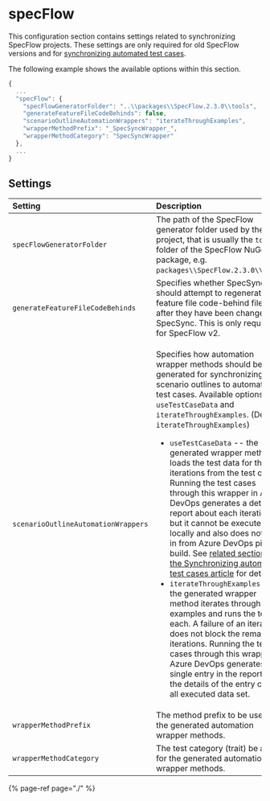 # specFlow

This configuration section contains settings related to synchronizing SpecFlow projects. These settings are only required for old SpecFlow versions and for [synchronizing automated test cases](../../important-concepts/synchronizing-automated-test-cases.md).

The following example shows the available options within this section.

```javascript
{
  ...
  "specFlow": {
    "specFlowGeneratorFolder": "..\\packages\\SpecFlow.2.3.0\\tools",
    "generateFeatureFileCodeBehinds": false,
    "scenarioOutlineAutomationWrappers": "iterateThroughExamples",
    "wrapperMethodPrefix": "_SpecSyncWrapper_",
    "wrapperMethodCategory": "SpecSyncWrapper"
  },
  ...
}
```

## Settings

<table>
  <thead>
    <tr>
      <th style="text-align:left">Setting</th>
      <th style="text-align:left">Description</th>
      <th style="text-align:left">Default</th>
    </tr>
  </thead>
  <tbody>
    <tr>
      <td style="text-align:left"><code>specFlowGeneratorFolder</code>
      </td>
      <td style="text-align:left">The path of the SpecFlow generator folder used by the project, that is
        usually the <code>tools</code> folder of the SpecFlow NuGet package, e.g. <code>packages\\SpecFlow.2.3.0\\tools</code>.</td>
      <td
      style="text-align:left">detect generator of the project</td>
    </tr>
    <tr>
      <td style="text-align:left"><code>generateFeatureFileCodeBehinds</code>
      </td>
      <td style="text-align:left">Specifies whether SpecSync should attempt to regenerate feature file code-behind
        files after they have been changed by SpecSync. This is only required for
        SpecFlow v2.</td>
      <td style="text-align:left">SpecSync automatically decides whether generation is necessary</td>
    </tr>
    <tr>
      <td style="text-align:left"><code>scenarioOutlineAutomationWrappers</code>
      </td>
      <td style="text-align:left">
        <p>Specifies how automation wrapper methods should be generated for synchronizing
          scenario outlines to automated test cases. Available options: <code>useTestCaseData</code> and <code>iterateThroughExamples</code>.
          (Default: <code>iterateThroughExamples</code>)</p>
        <ul>
          <li><code>useTestCaseData</code> -- the generated wrapper method loads the
            test data for the iterations from the test case. Running the test cases
            through this wrapper in Azure DevOps generates a detailed report about
            each iteration, but it cannot be executed locally and also does not work
            in from Azure DevOps pipeline build. See <a href="../../important-concepts/synchronizing-automated-test-cases.md#use-testcase-data-for-scenario-outline-examples-for-legacy-mstest-v1-projects">related section of the Synchronizing automated test cases article</a> for
            details.</li>
          <li><code>iterateThroughExamples</code> -- the generated wrapper method iterates
            through the examples and runs the test for each. A failure of an iteration
            does not block the remaining iterations. Running the test cases through
            this wrapper in Azure DevOps generates a single entry in the report, but
            the details of the entry contain all executed data set.</li>
        </ul>
      </td>
      <td style="text-align:left"><code>iterateThroughExamples</code>
      </td>
    </tr>
    <tr>
      <td style="text-align:left"><code>wrapperMethodPrefix</code>
      </td>
      <td style="text-align:left">The method prefix to be used for the generated automation wrapper methods.</td>
      <td
      style="text-align:left"><code>_SpecSyncWrapper_</code>
        </td>
    </tr>
    <tr>
      <td style="text-align:left"><code>wrapperMethodCategory</code>
      </td>
      <td style="text-align:left">The test category (trait) be added for the generated automation wrapper
        methods.</td>
      <td style="text-align:left"><code>SpecSyncWrapper</code>
      </td>
    </tr>
  </tbody>
</table>

{% page-ref page="./" %}

